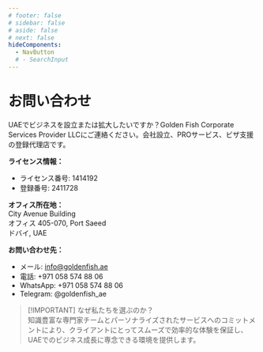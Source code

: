 ```yaml
---
# footer: false
# sidebar: false
# aside: false
# next: false
hideComponents:
  - NavButton
  # - SearchInput
---
```


<!-- <p>
  <img src="/img/Logo.avif" alt="ロゴ" width="100" height="100" style="margin-left: 50%;">
</p> -->

# お問い合わせ

UAEでビジネスを設立または拡大したいですか？Golden Fish Corporate Services Provider LLCにご連絡ください。会社設立、PROサービス、ビザ支援の登録代理店です。

**ライセンス情報：**

- ライセンス番号: 1414192
- 登録番号: 2411728

**オフィス所在地：**  
City Avenue Building  
オフィス 405-070, Port Saeed  
ドバイ, UAE

**お問い合わせ先：**

- メール: info@goldenfish.ae
- 電話: +971 058 574 88 06
- WhatsApp: +971 058 574 88 06
- Telegram: @goldenfish_ae

<!-- WhatsApp us at [+971 058 574 88 06](https://wa.me/message/KDLD4FZVW7EUC1)
Telegram us at [@goldenfish_ae](https://t.me/goldenfish_ae) -->

> [!IMPORTANT] なぜ私たちを選ぶのか？  
> 知識豊富な専門家チームとパーソナライズされたサービスへのコミットメントにより、クライアントにとってスムーズで効率的な体験を保証し、UAEでのビジネス成長に専念できる環境を提供します。

<ContactForm buttonText="専門家に相談する" />